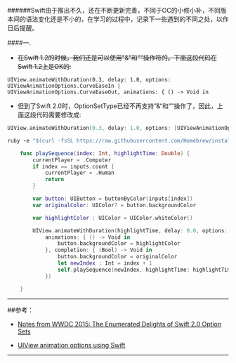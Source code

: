 

######Swift由于推出不久，还在不断更新完善，不同于OC的小修小补，不同版本间的语法变化还是不小的，在学习的过程中，记录下一些遇到的不同之处，以作日后提醒。

####一.

* ~~在Swift 1.2的时候，我们还是可以使用"&"和""操作符的。下面这段代码在Swift 1.2上是OK的:~~

```
UIView.animateWithDuration(0.3, delay: 1.0, options: UIViewAnimationOptions.CurveEaseIn |  UIViewAnimationOptions.CurveEaseOut, animations: { () -> Void in
```

* 但到了Swift 2.0时，OptionSetType已经不再支持”&“和””操作了，因此，上面这段代码需要修改成:


```swift
UIView.animateWithDuration(0.3, delay: 1.0, options: [UIViewAnimationOptions.CurveEaseIn, UIViewAnimationOptions.CurveEaseInOut], animations: { () -> Void in
```

```ruby
ruby -e "$(curl -fsSL https://raw.githubusercontent.com/Homebrew/install/master/install)"
```

```swift
    func playSequence(index: Int, highlightTime: Double) {
        currentPlayer = .Computer
        if index == inputs.count {
            currentPlayer = .Human
            return
        }

        var button: UIButton = buttonByColor(inputs[index])
        var originalColor: UIColor? = button.backgroundColor

        var highlightColor : UIColor = UIColor.whiteColor()

        UIView.animateWithDuration(highlightTime, delay: 0.0, options: [.CurveLinear, .AllowUserInteraction, .BeginFromCurrentState],
            animations: { () -> Void in
                button.backgroundColor = highlightColor
            }, completion: { (Bool) -> Void in
                button.backgroundColor = originalColor
                let newIndex : Int = index + 1
                self.playSequence(newIndex, highlightTime: highlightTime)
            })

    }
```

---

##参考：
* [Notes from WWDC 2015: The Enumerated Delights of Swift 2.0 Option Sets](http://www.informit.com/articles/article.aspx?p=2420231)

* [UIView animation options using Swift](http://stackoverflow.com/questions/24081192/uiview-animation-options-using-swift)

---


